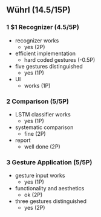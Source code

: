 ## Wührl (14.5/15P)

### 1 $1 Recognizer (4.5/5P)

 * recognizer works
   * yes (2P)
 * efficient implementation
   * hard coded gestures (-0.5P)
 * five gestures distinguished
   * yes (1P)
 * UI
   * works (1P)

### 2 Comparison (5/5P)

 * LSTM classifier works
   * yes (1P)
 * systematic comparison
   * fine (2P)
 * report
   * well done (2P)

### 3 Gesture Application (5/5P)

 * gesture input works
   * yes (1P)
 * functionality and aesthetics
   * ok (2P)
 * three gestures distinguished
   * yes (2P)
